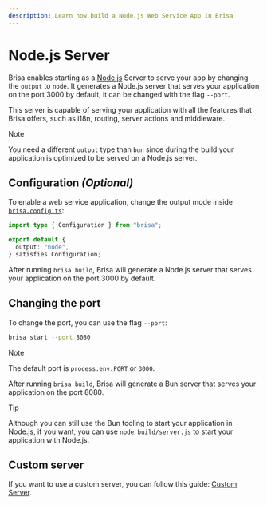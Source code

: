 ```yaml
---
description: Learn how build a Node.js Web Service App in Brisa
---
```


# Node.js Server

Brisa enables starting as a [Node.js](https://nodejs.org/en/) Server to serve your app by changing the `output` to `node`. It generates a Node.js server that serves your application on the port 3000 by default, it can be changed with the flag `--port`.

This server is capable of serving your application with all the features that Brisa offers, such as i18n, routing, server actions and middleware.

> [!NOTE]
>
> You need a different `output` type than `bun` since during the build your application is optimized to be served on a Node.js server.

## Configuration _(Optional)_

To enable a web service application, change the output mode inside [`brisa.config.ts`](/building-your-application/configuring/brisa-config-js):

```ts filename="brisa.config.ts"
import type { Configuration } from "brisa";

export default {
  output: "node",
} satisfies Configuration;
```

After running `brisa build`, Brisa will generate a Node.js server that serves your application on the port 3000 by default.

## Changing the port

To change the port, you can use the flag `--port`:

```sh
brisa start --port 8080
```

> [!NOTE]
>
> The default port is `process.env.PORT` or `3000`.

After running `brisa build`, Brisa will generate a Bun server that serves your application on the port 8080.

> [!TIP]
>
> Although you can still use the Bun tooling to start your application in Node.js, if you want, you can use `node build/server.js` to start your application with Node.js.

## Custom server

If you want to use a custom server, you can follow this guide: [Custom Server](/building-your-application/configuring/custom-server#custom-server).
